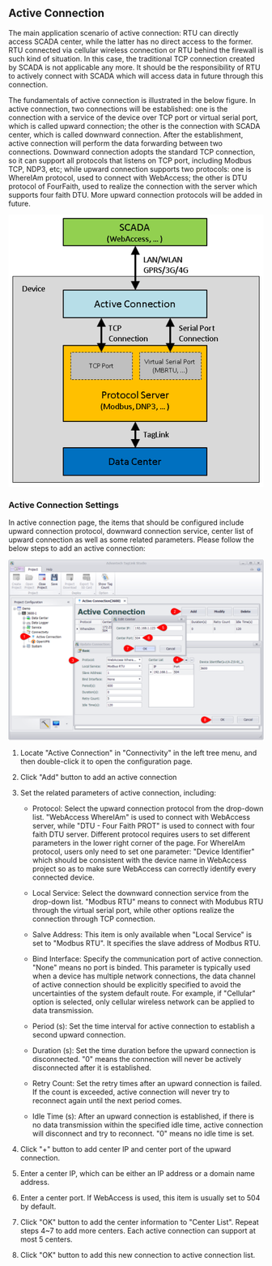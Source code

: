 ## Active Connection

The main application scenario of active connection: RTU can directly access SCADA center, while the latter has no direct access to the former. RTU connected via cellular wireless connection or RTU behind the firewall is such kind of situation. In this case, the traditional TCP connection created by SCADA is not applicable any more. It should be the responsibility of RTU to actively connect with SCADA which will access data in future through this connection. 

The fundamentals of active connection is illustrated in the below figure. In active connection, two connections will be established: one is the connection with a service of the device over TCP port or virtual serial port, which is called upward connection; the other is the connection with SCADA center, which is called downward connection. After the establishment, active connection will perform the data forwarding between two connections. Downward connection adopts the standard TCP connection, so it can support all protocols that listens on TCP port, including Modbus TCP, NDP3, etc; while upward connection supports two protocols: one is WhereIAm protocol, used to connect with WebAccess; the other is DTU protocol of FourFaith, used to realize the connection with the server which supports four faith DTU. More upward connection protocols will be added in future.

![](ActiveConnection_1.png)

### Active Connection Settings

In active connection page, the items that should be configured include upward connection protocol, downward connection service, center list of upward connection as well as some related parameters. Please follow the below steps to add an active connection:

![](ActiveConnection_2.png)

1. Locate "Active Connection" in "Connectivity" in the left tree menu, and then double-click it to open the configuration page.

2. Click "Add" button to add an active connection

3. Set the related parameters of active connection, including:

	- Protocol: Select the upward connection protocol from the drop-down list. "WebAccess WhereIAm" is used to connect with WebAccess server, while "DTU - Four Faith PROT" is used to connect with four faith DTU server. Different protocol requires users to set different parameters in the lower right corner of the page. For WhereIAm protocol, users only need to set one parameter: "Device Identifier" which should be consistent with the device name in WebAccess project so as to make sure WebAccess can correctly identify every connected device.

	- Local Service: Select the downward connection service from the drop-down list. "Modbus RTU" means to connect with Modubus RTU through the virtual serial port, while other options realize the connection through TCP connection.

	- Salve Address: This item is only available when "Local Service" is set to "Modbus RTU". It specifies the slave address of Modbus RTU.

	- Bind Interface: Specify the communication port of active connection. "None" means no port is binded. This parameter is typically used when a device has multiple network connections, the data channel of active connection should be explicitly specified to avoid the uncertainties of the system default route. For example, if "Cellular" option is selected, only cellular wireless network can be applied to data transmission. 

	- Period (s): Set the time interval for active connection to establish a second upward connection.

	- Duration (s): Set the time duration before the upward connection is disconnected. "0" means the connection will never be actively disconnected after it is established. 

	- Retry Count: Set the retry times after an upward connection is failed. If the count is exceeded, active connection will never try to reconnect again until the next period comes.

	- Idle Time (s): After an upward connection is established, if there is no data transmission within the specified idle time, active connection will disconnect and try to reconnect. "0" means no idle time is set.

4. Click "+" button to add center IP and center port of the upward connection.

5. Enter a center IP, which can be either an IP address or a domain name address.

6. Enter a center port. If WebAccess is used, this item is usually set to 504 by default.

7. Click "OK" button to add the center information to "Center List". Repeat steps 4~7 to add more centers. Each active connection can support at most 5 centers. 

8. Click "OK" button to add this new connection to active connection list.




